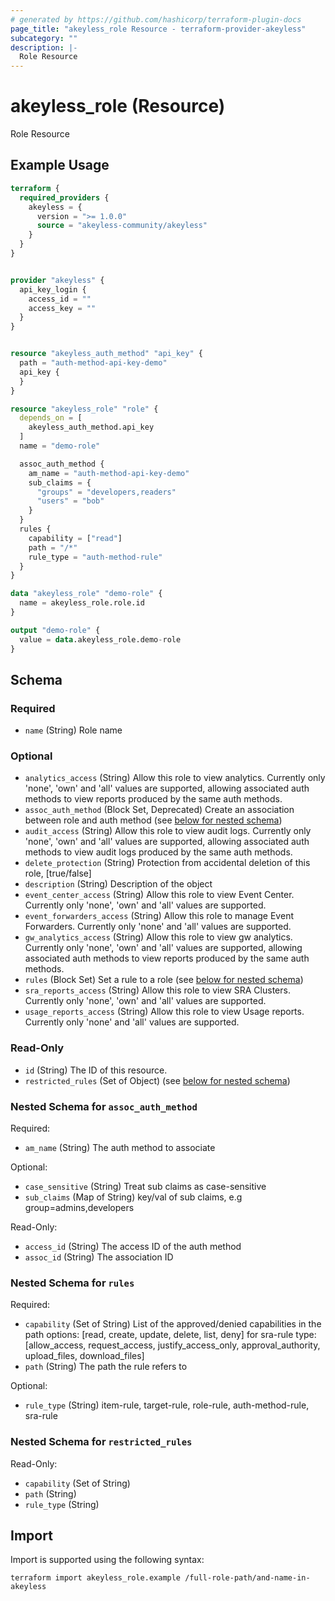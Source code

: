 ```yaml
---
# generated by https://github.com/hashicorp/terraform-plugin-docs
page_title: "akeyless_role Resource - terraform-provider-akeyless"
subcategory: ""
description: |-
  Role Resource
---
```


# akeyless_role (Resource)

Role Resource

## Example Usage

```terraform
terraform {
  required_providers {
    akeyless = {
      version = ">= 1.0.0"
      source = "akeyless-community/akeyless"
    }
  }
}


provider "akeyless" {
  api_key_login {
    access_id = ""
    access_key = ""
  }
}


resource "akeyless_auth_method" "api_key" {
  path = "auth-method-api-key-demo"
  api_key {
  }
}

resource "akeyless_role" "role" {
  depends_on = [
    akeyless_auth_method.api_key
  ]
  name = "demo-role"

  assoc_auth_method {
    am_name = "auth-method-api-key-demo"
    sub_claims = {
      "groups" = "developers,readers"
      "users" = "bob"
    }
  }
  rules {
    capability = ["read"]
    path = "/*"
    rule_type = "auth-method-rule"
  }
}

data "akeyless_role" "demo-role" {
  name = akeyless_role.role.id
}

output "demo-role" {
  value = data.akeyless_role.demo-role
}
```

<!-- schema generated by tfplugindocs -->
## Schema

### Required

- `name` (String) Role name

### Optional

- `analytics_access` (String) Allow this role to view analytics. Currently only 'none', 'own' and 'all' values are supported, allowing associated auth methods to view reports produced by the same auth methods.
- `assoc_auth_method` (Block Set, Deprecated) Create an association between role and auth method (see [below for nested schema](#nestedblock--assoc_auth_method))
- `audit_access` (String) Allow this role to view audit logs. Currently only 'none', 'own' and 'all' values are supported, allowing associated auth methods to view audit logs produced by the same auth methods.
- `delete_protection` (String) Protection from accidental deletion of this role, [true/false]
- `description` (String) Description of the object
- `event_center_access` (String) Allow this role to view Event Center. Currently only 'none', 'own' and 'all' values are supported.
- `event_forwarders_access` (String) Allow this role to manage Event Forwarders. Currently only 'none' and 'all' values are supported.
- `gw_analytics_access` (String) Allow this role to view gw analytics. Currently only 'none', 'own' and 'all' values are supported, allowing associated auth methods to view reports produced by the same auth methods.
- `rules` (Block Set) Set a rule to a role (see [below for nested schema](#nestedblock--rules))
- `sra_reports_access` (String) Allow this role to view SRA Clusters. Currently only 'none', 'own' and 'all' values are supported.
- `usage_reports_access` (String) Allow this role to view Usage reports. Currently only 'none' and 'all' values are supported.

### Read-Only

- `id` (String) The ID of this resource.
- `restricted_rules` (Set of Object) (see [below for nested schema](#nestedatt--restricted_rules))

<a id="nestedblock--assoc_auth_method"></a>
### Nested Schema for `assoc_auth_method`

Required:

- `am_name` (String) The auth method to associate

Optional:

- `case_sensitive` (String) Treat sub claims as case-sensitive
- `sub_claims` (Map of String) key/val of sub claims, e.g group=admins,developers

Read-Only:

- `access_id` (String) The access ID of the auth method
- `assoc_id` (String) The association ID


<a id="nestedblock--rules"></a>
### Nested Schema for `rules`

Required:

- `capability` (Set of String) List of the approved/denied capabilities in the path options: [read, create, update, delete, list, deny] for sra-rule type: [allow_access, request_access, justify_access_only, approval_authority, upload_files, download_files]
- `path` (String) The path the rule refers to

Optional:

- `rule_type` (String) item-rule, target-rule, role-rule, auth-method-rule, sra-rule


<a id="nestedatt--restricted_rules"></a>
### Nested Schema for `restricted_rules`

Read-Only:

- `capability` (Set of String)
- `path` (String)
- `rule_type` (String)

## Import

Import is supported using the following syntax:

```shell
terraform import akeyless_role.example /full-role-path/and-name-in-akeyless
```
